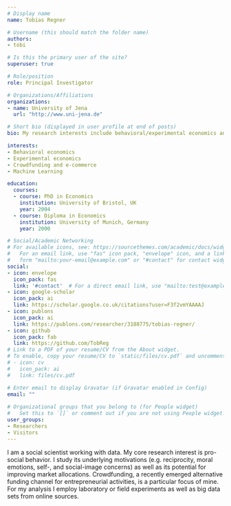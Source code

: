 ```yaml
---
# Display name
name: Tobias Regner

# Username (this should match the folder name)
authors:
- tobi

# Is this the primary user of the site?
superuser: true

# Role/position
role: Principal Investigator

# Organizations/Affiliations
organizations:
- name: University of Jena
  url: "http://www.uni-jena.de"

# Short bio (displayed in user profile at end of posts)
bio: My research interests include behavioral/experimental economics and crowdfunding.

interests:
- Behavioral economics
- Experimental economics
- Crowdfunding and e-commerce
- Machine Learning

education:
  courses:
  - course: PhD in Economics
    institution: University of Bristol, UK
    year: 2004
  - course: Diploma in Economics
    institution: University of Munich, Germany
    year: 2000

# Social/Academic Networking
# For available icons, see: https://sourcethemes.com/academic/docs/widgets/#icons
#   For an email link, use "fas" icon pack, "envelope" icon, and a link in the
#   form "mailto:your-email@example.com" or "#contact" for contact widget.
social:
- icon: envelope
  icon_pack: fas
  link: '#contact'  # For a direct email link, use "mailto:test@example.org".
- icon: google-scholar
  icon_pack: ai
  link: https://scholar.google.co.uk/citations?user=F3f2vmYAAAAJ
- icon: publons
  icon_pack: ai
  link: https://publons.com/researcher/3188775/tobias-regner/
- icon: github
  icon_pack: fab
  link: https://github.com/TobReg
# Link to a PDF of your resume/CV from the About widget.
# To enable, copy your resume/CV to `static/files/cv.pdf` and uncomment the lines below.  
# - icon: cv
#   icon_pack: ai
#   link: files/cv.pdf

# Enter email to display Gravatar (if Gravatar enabled in Config)
email: ""
  
# Organizational groups that you belong to (for People widget)
#   Set this to `[]` or comment out if you are not using People widget.  
user_groups:
- Researchers
- Visitors
---
```


I am a social scientist working with data. My core research interest is pro-social behavior. I study its underlying motivations (e.g. reciprocity, moral emotions, self-, and social-image concerns) as well as its potential for improving market allocations. Crowdfunding, a recently emerged alternative funding channel for entrepreneurial activities, is a particular focus of mine. For my analysis I employ laboratory or field experiments as well as big data sets from online sources.
